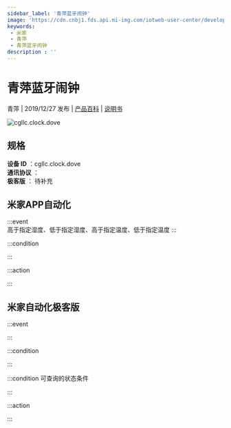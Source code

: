 ```yaml
---
sidebar_label: '青萍蓝牙闹钟'
image: 'https://cdn.cnbj1.fds.api.mi-img.com/iotweb-user-center/developer_1679047614797slXC8VlI.png?GalaxyAccessKeyId=AKVGLQWBOVIRQ3XLEW&Expires=9223372036854775807&Signature=Vr+/E4g6NJiExQrej/fU3ug3MIM='
keywords: 
 - 米家
 - 青萍
 - 青萍蓝牙闹钟
description : ''
---
```

# 青萍蓝牙闹钟

青萍 | 2019/12/27 发布 | [产品百科](https://home.mi.com/webapp/content/baike/product/index.html?model=cgllc.clock.dove/) | [说明书](https://home.mi.com/views/introduction.html?model=cgllc.clock.dove&region=cn)

![cgllc.clock.dove](https://cdn.cnbj1.fds.api.mi-img.com/iotweb-user-center/developer_1679047614797slXC8VlI.png?GalaxyAccessKeyId=AKVGLQWBOVIRQ3XLEW&Expires=9223372036854775807&Signature=Vr+/E4g6NJiExQrej/fU3ug3MIM=)

## 规格  
> 
**设备 ID** ：cgllc.clock.dove  
**通讯协议** ：  
**极客版**  ： 待补充 


## 米家APP自动化  

:::event  
高于指定湿度、低于指定湿度、高于指定温度、低于指定温度
:::

:::condition  

:::

:::action   

:::

## 米家自动化极客版  

:::event  

:::

:::condition  

:::

:::condition 可查询的状态条件  

:::

:::action  

:::

        
